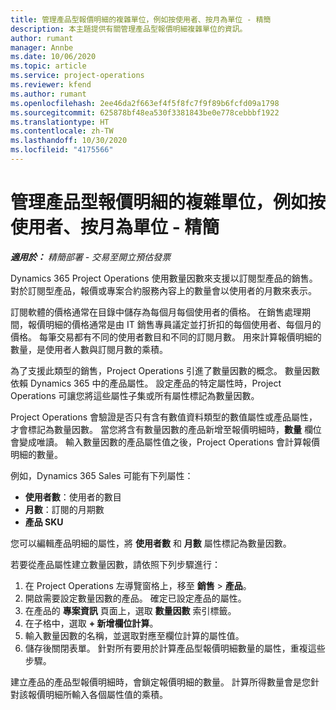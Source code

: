 ```yaml
---
title: 管理產品型報價明細的複雜單位，例如按使用者、按月為單位 - 精簡
description: 本主題提供有關管理產品型報價明細複雜單位的資訊。
author: rumant
manager: Annbe
ms.date: 10/06/2020
ms.topic: article
ms.service: project-operations
ms.reviewer: kfend
ms.author: rumant
ms.openlocfilehash: 2ee46da2f663ef4f5f8fc7f9f89b6fcfd09a1798
ms.sourcegitcommit: 625878bf48ea530f3381843be0e778cebbbf1922
ms.translationtype: HT
ms.contentlocale: zh-TW
ms.lasthandoff: 10/30/2020
ms.locfileid: "4175566"
---
```

# <a name="managing-complex-units-such-as-per-user-per-month-for-product-based-quote-lines---lite"></a>管理產品型報價明細的複雜單位，例如按使用者、按月為單位 - 精簡

_**適用於：** 精簡部署 - 交易至開立預估發票_

Dynamics 365 Project Operations 使用數量因數來支援以訂閱型產品的銷售。 對於訂閱型產品，報價或專案合約服務內容上的數量會以使用者的月數來表示。

訂閱軟體的價格通常在目錄中儲存為每個月每個使用者的價格。 在銷售處理期間，報價明細的價格通常是由 IT 銷售專員議定並打折扣的每個使用者、每個月的價格。 每筆交易都有不同的使用者數目和不同的訂閱月數。 用來計算報價明細的數量，是使用者人數與訂閱月數的乘積。

為了支援此類型的銷售，Project Operations 引進了數量因數的概念。 數量因數依賴 Dynamics 365 中的產品屬性。 設定產品的特定屬性時，Project Operations 可讓您將這些屬性子集或所有屬性標記為數量因數。

Project Operations 會驗證是否只有含有數值資料類型的數值屬性或產品屬性，才會標記為數量因數。 當您將含有數量因數的產品新增至報價明細時，**數量** 欄位會變成唯讀。 輸入數量因數的產品屬性值之後，Project Operations 會計算報價明細的數量。

例如，Dynamics 365 Sales 可能有下列屬性：

- **使用者數**：使用者的數目
- **月數**：訂閱的月期數
- **產品 SKU**

您可以編輯產品明細的屬性，將 **使用者數** 和 **月數** 屬性標記為數量因數。

若要從產品屬性建立數量因數，請依照下列步驟進行：

1. 在 Project Operations 左導覽窗格上，移至 **銷售** > **產品**。
2. 開啟需要設定數量因數的產品。 確定已設定產品的屬性。
3. 在產品的 **專案資訊** 頁面上，選取 **數量因數** 索引標籤。
4. 在子格中，選取 **+ 新增欄位計算**。
5. 輸入數量因數的名稱，並選取對應至欄位計算的屬性值。
6. 儲存後關閉表單。 針對所有要用於計算產品型報價明細數量的屬性，重複這些步驟。

建立產品的產品型報價明細時，會鎖定報價明細的數量。 計算所得數量會是您針對該報價明細所輸入各個屬性值的乘積。
